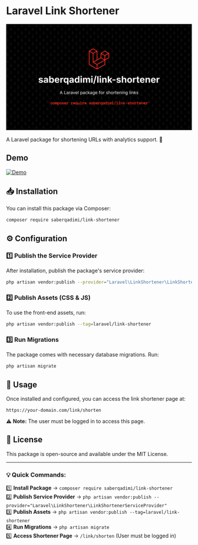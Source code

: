 # Laravel Link Shortener

![img.png](img.png)

A Laravel package for shortening URLs with analytics support. 🚀

## Demo 
[![Demo](https://github.com/user-attachments/assets/2cdafdd1-7373-4181-90f6-021976b5ef5f)](https://github.com/user-attachments/assets/f6d86725-0237-49f1-a8ef-21a1c1c93547)
## 📥 Installation

You can install this package via Composer:

```bash
composer require saberqadimi/link-shortener
```

## ⚙️ Configuration

### 1️⃣ Publish the Service Provider
After installation, publish the package's service provider:

```bash
php artisan vendor:publish --provider="Laravel\LinkShortener\LinkShortenerServiceProvider"
```

### 2️⃣ Publish Assets (CSS & JS)
To use the front-end assets, run:

```bash
php artisan vendor:publish --tag=laravel/link-shortener
```

### 3️⃣ Run Migrations
The package comes with necessary database migrations. Run:

```bash
php artisan migrate
```

## 🚀 Usage

Once installed and configured, you can access the link shortener page at:

```
https://your-domain.com/link/shorten
```

⚠️ **Note:** The user must be logged in to access this page.

## 📄 License
This package is open-source and available under the MIT License.

---

### **💡 Quick Commands:**
1️⃣ **Install Package** → `composer require saberqadimi/link-shortener`  
2️⃣ **Publish Service Provider** → `php artisan vendor:publish --provider="Laravel\LinkShortener\LinkShortenerServiceProvider"`  
3️⃣ **Publish Assets** → `php artisan vendor:publish --tag=laravel/link-shortener`  
4️⃣ **Run Migrations** → `php artisan migrate`  
5️⃣ **Access Shortener Page** → `/link/shorten` (User must be logged in)  

